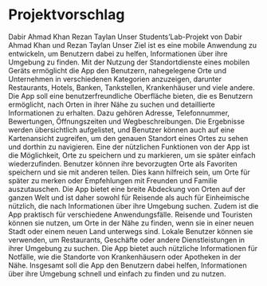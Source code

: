 # Projektvorschlag
Dabir Ahmad Khan Rezan Taylan
Unser Students’Lab-Projekt von Dabir Ahmad Khan und Rezan Taylan
Unser Ziel ist es eine mobile Anwendung zu entwickeln, um Benutzern dabei zu helfen,
Informationen über ihre Umgebung zu finden. Mit der Nutzung der Standortdienste eines mobilen
Geräts ermöglicht die App den Benutzern, nahegelegene Orte und Unternehmen in verschiedenen
Kategorien anzuzeigen, darunter Restaurants, Hotels, Banken, Tankstellen, Krankenhäuser und
viele andere.
Die App soll eine benutzerfreundliche Oberfläche bieten, die es Benutzern ermöglicht, nach Orten
in ihrer Nähe zu suchen und detaillierte Informationen zu erhalten. Dazu gehören Adresse,
Telefonnummer, Bewertungen, Öffnungszeiten und Wegbeschreibungen. Die Ergebnisse werden
übersichtlich aufgelistet, und Benutzer können auch auf eine Kartenansicht zugreifen, um den
genauen Standort eines Ortes zu sehen und dorthin zu navigieren.
Eine der nützlichen Funktionen von der App ist die Möglichkeit, Orte zu speichern und zu
markieren, um sie später einfach wiederzufinden. Benutzer können ihre bevorzugten Orte als
Favoriten speichern und sie mit anderen teilen. Dies kann hilfreich sein, um Orte für später zu
merken oder Empfehlungen mit Freunden und Familie auszutauschen.
Die App bietet eine breite Abdeckung von Orten auf der ganzen Welt und ist daher sowohl für
Reisende als auch für Einheimische nützlich, die nach Informationen über ihre Umgebung suchen.
Zudem ist die App praktisch für verschiedene Anwendungsfälle. Reisende und Touristen können
sie nutzen, um Orte in der Nähe zu finden, wenn sie in einer neuen Stadt oder einem neuen Land
unterwegs sind. Lokale Benutzer können sie verwenden, um Restaurants, Geschäfte oder andere
Dienstleistungen in ihrer Umgebung zu suchen. Die App bietet auch nützliche Informationen für
Notfälle, wie die Standorte von Krankenhäusern oder Apotheken in der Nähe.
Insgesamt soll die App den Benutzern dabei helfen, Informationen über ihre Umgebung schnell
und einfach zu finden und zu nutzen.
